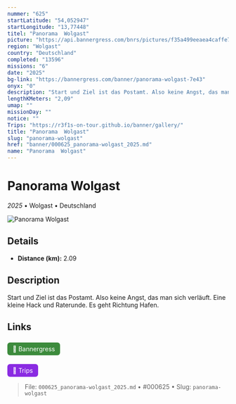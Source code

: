 ```yaml
---
nummer: "625"
startLatitude: "54,052947"
startLongitude: "13,77448"
titel: "Panorama  Wolgast"
picture: "https://api.bannergress.com/bnrs/pictures/f35a499eeaea4caffe7e2e62d9f50499"
region: "Wolgast"
country: "Deutschland"
completed: "13596"
missions: "6"
date: "2025"
bg-link: "https://bannergress.com/banner/panorama-wolgast-7e43"
onyx: "0"
description: "Start und Ziel ist das Postamt. Also keine Angst, das man sich verläuft.\nEine kleine Hack und Raterunde.\nEs geht Richtung Hafen."
lengthKMeters: "2,09"
umap: ""
missionDay: ""
notice: ""
Trips: "https://r3f1s-on-tour.github.io/banner/gallery/"
title: "Panorama  Wolgast"
slug: "panorama-wolgast"
href: "banner/000625_panorama-wolgast_2025.md"
name: "Panorama  Wolgast"
---
```

# Panorama  Wolgast

*2025* • Wolgast • Deutschland

![Panorama  Wolgast](https://api.bannergress.com/bnrs/pictures/f35a499eeaea4caffe7e2e62d9f50499)



## Details
- **Distance (km):** 2.09






## Description
Start und Ziel ist das Postamt. Also keine Angst, das man sich verläuft.
Eine kleine Hack und Raterunde.
Es geht Richtung Hafen.



## Links
<a href="https://bannergress.com/banner/panorama-wolgast-7e43" style="display:inline-block;margin:6px 8px 0 0;padding:6px 12px;background:#3c8b3c;color:#fff;text-decoration:none;border-radius:6px;">🔗 Bannergress</a>

<a href="https://r3f1s-on-tour.github.io/banner/gallery/" style="display:inline-block;margin:6px 8px 0 0;padding:6px 12px;background:#8a2be2;color:#fff;text-decoration:none;border-radius:6px;">🧭 Trips</a>


> File: `000625_panorama-wolgast_2025.md` • #000625 • Slug: `panorama-wolgast`
